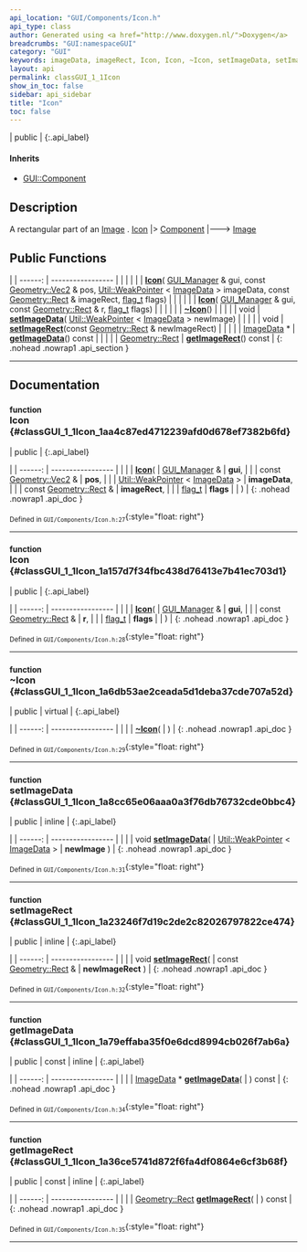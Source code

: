 ```yaml
---
api_location: "GUI/Components/Icon.h"
api_type: class
author: Generated using <a href="http://www.doxygen.nl/">Doxygen</a>
breadcrumbs: "GUI:namespaceGUI"
category: "GUI"
keywords: imageData, imageRect, Icon, Icon, ~Icon, setImageData, setImageRect, getImageData, getImageRect, doDisplay
layout: api
permalink: classGUI_1_1Icon
show_in_toc: false
sidebar: api_sidebar
title: "Icon"
toc: false
---
```


| public |
{:.api_label}

#### Inherits

* [GUI::Component](classGUI_1_1Component)


## Description



A rectangular part of an [Image](classGUI_1_1Image) . [Icon](classGUI_1_1Icon) |> [Component](classGUI_1_1Component) |---> [Image](classGUI_1_1Image) 



## Public Functions

|
| ------: | ----------------- |
|  | |
|  | **[Icon](#classGUI_1_1Icon_1aa4c87ed4712239afd0d678ef7382b6fd)**( [GUI_Manager](classGUI_1_1GUI%5F%5FManager) & gui, const [Geometry::Vec2](namespaceGeometry#namespaceGeometry_1aa9c56320691770d4bc53916868f15e6d) & pos,  [Util::WeakPointer](classUtil_1_1WeakPointer) < [ImageData](classGUI_1_1ImageData) > imageData, const [Geometry::Rect](namespaceGeometry#namespaceGeometry_1acedeea2f6bddd99f077df6f73901a875) & imageRect,  [flag_t](classGUI_1_1Component#classGUI_1_1Component_1aa86a1fd78119640545900da0f8f620bd)  flags) |
|  | |
|  | **[Icon](#classGUI_1_1Icon_1a157d7f34fbc438d76413e7b41ec703d1)**( [GUI_Manager](classGUI_1_1GUI%5F%5FManager) & gui, const [Geometry::Rect](namespaceGeometry#namespaceGeometry_1acedeea2f6bddd99f077df6f73901a875) & r,  [flag_t](classGUI_1_1Component#classGUI_1_1Component_1aa86a1fd78119640545900da0f8f620bd)  flags) |
|  | |
|  | **[~Icon](#classGUI_1_1Icon_1a6db53ae2ceada5d1deba37cde707a52d)**() |
|  | |
| void | **[setImageData](#classGUI_1_1Icon_1a8cc65e06aaa0a3f76db76732cde0bbc4)**( [Util::WeakPointer](classUtil_1_1WeakPointer) < [ImageData](classGUI_1_1ImageData) > newImage) |
|  | |
| void | **[setImageRect](#classGUI_1_1Icon_1a23246f7d19c2de2c82026797822ce474)**(const [Geometry::Rect](namespaceGeometry#namespaceGeometry_1acedeea2f6bddd99f077df6f73901a875) & newImageRect) |
|  | |
| [ImageData](classGUI_1_1ImageData) * | **[getImageData](#classGUI_1_1Icon_1a79effaba35f0e6dcd8994cb026f7ab6a)**() const |
|  | |
| [Geometry::Rect](namespaceGeometry#namespaceGeometry_1acedeea2f6bddd99f077df6f73901a875) | **[getImageRect](#classGUI_1_1Icon_1a36ce5741d872f6fa4df0864e6cf3b68f)**() const |
{: .nohead .nowrap1 .api_section }


-------------------------------------------------------------------

## Documentation

### <small>function</small><br/> Icon {#classGUI_1_1Icon_1aa4c87ed4712239afd0d678ef7382b6fd}

| public |
{:.api_label}

|
| ------: | ----------------- |
|  |
|  **[Icon](#classGUI_1_1Icon_1aa4c87ed4712239afd0d678ef7382b6fd)**( |  [GUI_Manager](classGUI_1_1GUI%5F%5FManager) & | **gui**, |
| | const [Geometry::Vec2](namespaceGeometry#namespaceGeometry_1aa9c56320691770d4bc53916868f15e6d) & | **pos**, |
| |  [Util::WeakPointer](classUtil_1_1WeakPointer) < [ImageData](classGUI_1_1ImageData) > | **imageData**, |
| | const [Geometry::Rect](namespaceGeometry#namespaceGeometry_1acedeea2f6bddd99f077df6f73901a875) & | **imageRect**, |
| |  [flag_t](classGUI_1_1Component#classGUI_1_1Component_1aa86a1fd78119640545900da0f8f620bd)  | **flags** |
|   ) |
{: .nohead .nowrap1 .api_doc }





<sub>Defined in `GUI/Components/Icon.h:27`</sub>{:style="float: right"}

-------------------------------------------------------------------

### <small>function</small><br/> Icon {#classGUI_1_1Icon_1a157d7f34fbc438d76413e7b41ec703d1}

| public |
{:.api_label}

|
| ------: | ----------------- |
|  |
|  **[Icon](#classGUI_1_1Icon_1a157d7f34fbc438d76413e7b41ec703d1)**( |  [GUI_Manager](classGUI_1_1GUI%5F%5FManager) & | **gui**, |
| | const [Geometry::Rect](namespaceGeometry#namespaceGeometry_1acedeea2f6bddd99f077df6f73901a875) & | **r**, |
| |  [flag_t](classGUI_1_1Component#classGUI_1_1Component_1aa86a1fd78119640545900da0f8f620bd)  | **flags** |
|   ) |
{: .nohead .nowrap1 .api_doc }





<sub>Defined in `GUI/Components/Icon.h:28`</sub>{:style="float: right"}

-------------------------------------------------------------------

### <small>function</small><br/> ~Icon {#classGUI_1_1Icon_1a6db53ae2ceada5d1deba37cde707a52d}

| public | virtual |
{:.api_label}

|
| ------: | ----------------- |
|  |
|  **[~Icon](#classGUI_1_1Icon_1a6db53ae2ceada5d1deba37cde707a52d)**( |  ) |
{: .nohead .nowrap1 .api_doc }





<sub>Defined in `GUI/Components/Icon.h:29`</sub>{:style="float: right"}

-------------------------------------------------------------------

### <small>function</small><br/> setImageData {#classGUI_1_1Icon_1a8cc65e06aaa0a3f76db76732cde0bbc4}

| public | inline |
{:.api_label}

|
| ------: | ----------------- |
|  |
| void **[setImageData](#classGUI_1_1Icon_1a8cc65e06aaa0a3f76db76732cde0bbc4)**( |  [Util::WeakPointer](classUtil_1_1WeakPointer) < [ImageData](classGUI_1_1ImageData) > | **newImage** ) |
{: .nohead .nowrap1 .api_doc }





<sub>Defined in `GUI/Components/Icon.h:31`</sub>{:style="float: right"}

-------------------------------------------------------------------

### <small>function</small><br/> setImageRect {#classGUI_1_1Icon_1a23246f7d19c2de2c82026797822ce474}

| public | inline |
{:.api_label}

|
| ------: | ----------------- |
|  |
| void **[setImageRect](#classGUI_1_1Icon_1a23246f7d19c2de2c82026797822ce474)**( | const [Geometry::Rect](namespaceGeometry#namespaceGeometry_1acedeea2f6bddd99f077df6f73901a875) & | **newImageRect** ) |
{: .nohead .nowrap1 .api_doc }





<sub>Defined in `GUI/Components/Icon.h:32`</sub>{:style="float: right"}

-------------------------------------------------------------------

### <small>function</small><br/> getImageData {#classGUI_1_1Icon_1a79effaba35f0e6dcd8994cb026f7ab6a}

| public | const | inline |
{:.api_label}

|
| ------: | ----------------- |
|  |
| [ImageData](classGUI_1_1ImageData) * **[getImageData](#classGUI_1_1Icon_1a79effaba35f0e6dcd8994cb026f7ab6a)**( |  ) const |
{: .nohead .nowrap1 .api_doc }





<sub>Defined in `GUI/Components/Icon.h:34`</sub>{:style="float: right"}

-------------------------------------------------------------------

### <small>function</small><br/> getImageRect {#classGUI_1_1Icon_1a36ce5741d872f6fa4df0864e6cf3b68f}

| public | const | inline |
{:.api_label}

|
| ------: | ----------------- |
|  |
| [Geometry::Rect](namespaceGeometry#namespaceGeometry_1acedeea2f6bddd99f077df6f73901a875) **[getImageRect](#classGUI_1_1Icon_1a36ce5741d872f6fa4df0864e6cf3b68f)**( |  ) const |
{: .nohead .nowrap1 .api_doc }





<sub>Defined in `GUI/Components/Icon.h:35`</sub>{:style="float: right"}

-------------------------------------------------------------------

